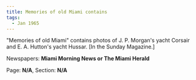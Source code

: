 ```yaml
---  
title: Memories of old Miami contains  
tags:  
  - Jan 1965  
---  
```

  
"Memories of old Miami" contains photos of J. P. Morgan's yacht Corsair and E. A. Hutton's yacht Hussar. [In the Sunday Magazine.]  
  
Newspapers: **Miami Morning News or The Miami Herald**  
  
Page: **N/A**, Section: **N/A** 
